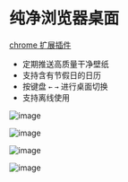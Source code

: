 # 纯净浏览器桌面

[chrome 扩展插件](https://chrome.google.com/webstore/detail/my-pure-desktop/bgbfnopkcbaoeceonocjpdemonldngpn)

- 定期推送高质量干净壁纸
- 支持含有节假日的日历
- 按键盘 `←` `→` 进行桌面切换
- 支持离线使用 

![image](https://user-images.githubusercontent.com/11046969/160286122-99c00df4-05cf-4031-b073-a3c732286dd3.png)


![image](https://user-images.githubusercontent.com/11046969/160069269-5cdbbb5d-2aa6-4f0c-af7c-785ebdfae0b5.png)

![image](https://user-images.githubusercontent.com/11046969/160069225-4e874698-891a-49b6-aa2e-cc346f0977eb.png)

![image](https://user-images.githubusercontent.com/11046969/160069343-75567792-751a-4408-8799-0398b2f94cfc.png)
